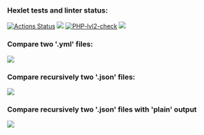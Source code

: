 ### Hexlet tests and linter status:
[![Actions Status](https://github.com/stanokk/php-project-lvl2/workflows/hexlet-check/badge.svg)](https://github.com/stanokk/php-project-lvl2/actions)
<a href="https://codeclimate.com/github/stanokk/php-project-lvl2/maintainability"><img src="https://api.codeclimate.com/v1/badges/35530342c820858136cd/maintainability" /></a>
[![PHP-lvl2-check](https://github.com/stanokk/php-project-lvl2/actions/workflows/workflow-lvl2.yml/badge.svg)](https://github.com/stanokk/php-project-lvl2/actions/workflows/workflow-lvl2.yml)
<a href="https://codeclimate.com/github/stanokk/php-project-lvl2/test_coverage"><img src="https://api.codeclimate.com/v1/badges/35530342c820858136cd/test_coverage"/></a>

### Compare two '.yml' files:
<a href="https://asciinema.org/a/PTtZCIsu6ThBiSU4yP6erkrWI" target="_blank"><img src="https://asciinema.org/a/PTtZCIsu6ThBiSU4yP6erkrWI.svg" /></a>

### Compare recursively two '.json' files:
<a href="https://asciinema.org/a/LBsotMz82qnalUfC2XR94jfK9" target="_blank"><img src="https://asciinema.org/a/LBsotMz82qnalUfC2XR94jfK9.svg" /></a>

### Compare recursively two  '.json'  files with 'plain' output
<a href="https://asciinema.org/a/rZxWoPgzxCWM36y9mz8mHgvCm" target="_blank"><img src="https://asciinema.org/a/rZxWoPgzxCWM36y9mz8mHgvCm.svg" /></a>